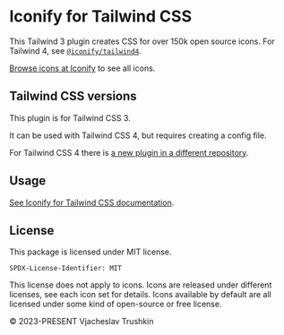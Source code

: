 # Iconify for Tailwind CSS

This Tailwind 3 plugin creates CSS for over 150k open source icons. For Tailwind 4, see [`@iconify/tailwind4`](https://www.npmjs.com/package/@iconify/tailwind4).

[Browse icons at Iconify](https://icon-sets.iconify.design/) to see all icons.

## Tailwind CSS versions

This plugin is for Tailwind CSS 3.

It can be used with Tailwind CSS 4, but requires creating a config file.

For Tailwind CSS 4 there is [a new plugin in a different repository](https://github.com/iconify/iconify-tailwind).

## Usage

[See Iconify for Tailwind CSS documentation](https://iconify.design/docs/usage/css/tailwind/tailwind3/).

## License

This package is licensed under MIT license.

`SPDX-License-Identifier: MIT`

This license does not apply to icons. Icons are released under different licenses, see each icon set for details.
Icons available by default are all licensed under some kind of open-source or free license.

© 2023-PRESENT Vjacheslav Trushkin
